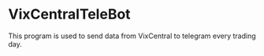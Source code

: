 # VixCentralTeleBot

This program is used to send data from VixCentral to telegram every trading day.
